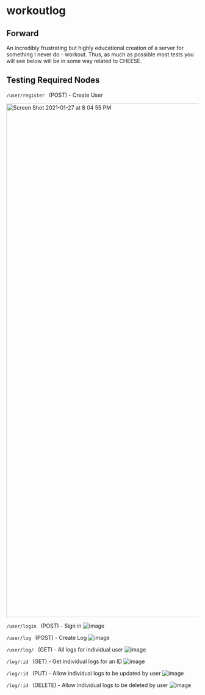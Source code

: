 # workoutlog

## Forward
An incredibly frustrating but highly educational creation of a server for something I never do - workout. Thus, as much as possible most tests you will see below will be in some way related to CHEESE. 

## Testing Required Nodes

```/user/register ``` (POST) - Create User

<img width="1342" alt="Screen Shot 2021-01-27 at 8 04 55 PM" src="https://user-images.githubusercontent.com/26638338/106075184-25032700-60db-11eb-9e88-7cac96ecf2d3.png">


```/user/login ``` (POST) - Sign in 
![image](https://user-images.githubusercontent.com/26638338/106156799-fa9f8100-614f-11eb-80fa-5ff1a59e67a6.png)

```/user/log ``` (POST) - Create Log
![image](https://user-images.githubusercontent.com/26638338/106158790-1efc5d00-6152-11eb-9abe-eab83ef77f70.png)

```/user/log/ ``` (GET) - All logs for individual user
![image](https://user-images.githubusercontent.com/26638338/106159033-61be3500-6152-11eb-8d86-fe1bbd25d285.png)

```/log/:id ``` (GET) - Get individual logs for an ID 
![image](https://user-images.githubusercontent.com/26638338/106159156-81edf400-6152-11eb-865c-8eaa9cf6950c.png)

```/log/:id ``` (PUT) - Allow individual logs to be updated by user
![image](https://user-images.githubusercontent.com/26638338/106159494-d98c5f80-6152-11eb-845d-464d787a1584.png)

```/log/:id ``` (DELETE) - Allow individual logs to be deleted by user 
 ![image](https://user-images.githubusercontent.com/26638338/106159494-d98c5f80-6152-11eb-845d-464d787a1584.png)
